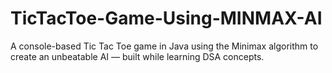 # TicTacToe-Game-Using-MINMAX-AI
A console-based Tic Tac Toe game in Java using the Minimax algorithm to create an unbeatable AI — built while learning DSA concepts.
